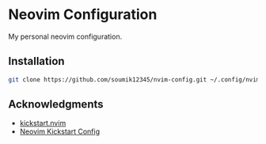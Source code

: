 # Neovim Configuration

My personal neovim configuration.

## Installation

```bash
git clone https://github.com/soumik12345/nvim-config.git ~/.config/nvim
```

## Acknowledgments

- [kickstart.nvim](https://github.com/nvim-lua/kickstart.nvim)
- [Neovim Kickstart Config](https://github.com/hendrikmi/neovim-kickstart-config)